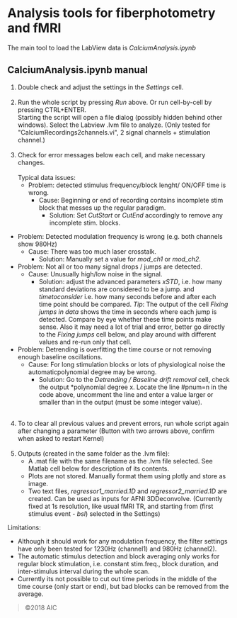 # Analysis tools for fiberphotometry and fMRI

The main tool to load the LabView data is *CalciumAnalysis.ipynb*

## CalciumAnalysis.ipynb manual

1. Double check and adjust the settings in the *Settings* cell.<br><br>
2. Run the whole script by pressing *Run* above. Or run cell-by-cell by pressing CTRL+ENTER.
<br>Starting the script will open a file dialog (possibly hidden behind other windows). Select the Labview .lvm file to analyze.
(Only tested for "CalciumRecordings2channels.vi", 2 signal channels + stimulation channel.)<br><br>
3. Check for error messages below each cell, and make necessary changes.
   <br><br> Typical data issues:
   - Problem: detected stimulus frequency/block lenght/ ON/OFF time is wrong.
       -  Cause: Beginning or end of recording contains incomplete stim block that messes up the regular paradigm. 
           -  Solution: Set *CutStart* or *CutEnd* accordingly to remove any incomplete stim. blocks.
 -  Problem: Detected modulation frequency is wrong (e.g. both channels show 980Hz)
     -   Cause: There was too much laser crosstalk.
         -  Solution: Manually set a value for *mod_ch1* or *mod_ch2*.
  -  Problem: Not all or too many signal drops / jumps are detected.
      -  Cause: Unusually high/low noise in the signal. 
          -  Solution: adjust the advanced parameters *xSTD*, i.e. how many standard deviations are considered to be a jump. and *timetoconsider* i.e. how many seconds before and after each time point should be compared. *Tip*: The output of the cell *Fixing jumps in data* shows the time in seconds where each jump is detected. Compare by eye whether these time points make sense. Also it may need a lot of trial and error, better go directly to the *Fixing jumps* cell below, and play around with different values and re-run only that cell.
  -  Problem: Detrending is overfitting the time course or not removing enough baseline oscillations.
      -  Cause: For long stimulation blocks or lots of physiological noise the automaticpolynomial degree may be wrong.
          -  Solution: Go to the *Detrending / Baseline drift removal* cell, check the output *polynomial degree x. Locate the line #pnum=n in the code above, uncomment the line and enter a value larger or smaller than in the output (must be some integer value).
<br><br>
4. To to clear all previous values and prevent errors, run whole script again after changing a parameter (Button with two arrows above, confirm when asked to restart Kernel)
<br><br>
5. Outputs (created in the same folder as the .lvm file):
    -  A .mat file with the same filename as the .lvm file selected. See Matlab cell below for description of its contents. 
    -  Plots are not stored. Manually format them using plotly and store as image.
    -  Two text files, *regressor1_married.1D* and *regressor2_married.1D* are created. Can be used as inputs for AFNI 3DDeconvolve. (Currently fixed at 1s resolution, like usual fMRI TR, and starting from (first stimulus event - *bsl*) selected in the Settings)


Limitations: <br>
- Although it should work for any modulation frequency, the filter settings have only been tested for 1230Hz (channel1) and 980Hz (channel2).<br>
- The automatic stimulus detection and block averaging only works for regular block stimulation, i.e. constant stim.freq., block duration, and inter-stimulus interval during the whole scan.
- Currently its not possible to cut out time periods in the middle of the time course (only start or end), but bad blocks can be removed from the average.


>©2018 AIC 
